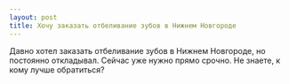 ```yaml
---
layout: post 
title: Хочу заказать отбеливание зубов в Нижнем Новгороде 
--- 
```

Давно хотел заказать отбеливание зубов в Нижнем Новгороде, но постоянно откладывал. Сейчас уже нужно прямо срочно. Не знаете, к кому лучше обратиться?